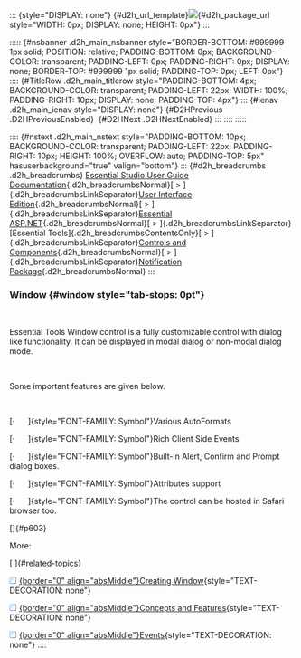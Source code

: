 ::: {style="DISPLAY: none"}
[](ms-xhelp:///?Id=d2h_url_template){#d2h_url_template}![](!package_url!){#d2h_package_url style="WIDTH: 0px; DISPLAY: none; HEIGHT: 0px"}
:::

::::: {#nsbanner .d2h_main_nsbanner style="BORDER-BOTTOM: #999999 1px solid; POSITION: relative; PADDING-BOTTOM: 0px; BACKGROUND-COLOR: transparent; PADDING-LEFT: 0px; PADDING-RIGHT: 0px; DISPLAY: none; BORDER-TOP: #999999 1px solid; PADDING-TOP: 0px; LEFT: 0px"}
:::: {#TitleRow .d2h_main_titlerow style="PADDING-BOTTOM: 4px; BACKGROUND-COLOR: transparent; PADDING-LEFT: 22px; WIDTH: 100%; PADDING-RIGHT: 10px; DISPLAY: none; PADDING-TOP: 4px"}
::: {#ienav .d2h_main_ienav style="DISPLAY: none"}
[](ms-xhelp:///?Id=d0a4eb1c-d717-4700-a98f-3f9f4f37a4fb){#D2HPrevious .D2HPreviousEnabled}  [](ms-xhelp:///?Id=67553c68-bf4a-4f0c-bf31-7654b26f9c45){#D2HNext .D2HNextEnabled}
:::
::::
:::::

:::: {#nstext .d2h_main_nstext style="PADDING-BOTTOM: 10px; BACKGROUND-COLOR: transparent; PADDING-LEFT: 22px; PADDING-RIGHT: 10px; HEIGHT: 100%; OVERFLOW: auto; PADDING-TOP: 5px" hasuserbackground="true" valign="bottom"}
::: {#d2h_breadcrumbs .d2h_breadcrumbs}
[Essential Studio User Guide Documentation](ms-xhelp:///?Id=12457748-09e3-4d74-a240-8e049cedf030){.d2h_breadcrumbsNormal}[ \> ]{.d2h_breadcrumbsLinkSeparator}[User Interface Edition](ms-xhelp:///?Id=c29296b7-531c-413b-a0ec-488ca1f7f669){.d2h_breadcrumbsNormal}[ \> ]{.d2h_breadcrumbsLinkSeparator}[Essential ASP.NET](ms-xhelp:///?Id=25c35330-c127-4dad-9a92-ed79dc7261a6){.d2h_breadcrumbsNormal}[ \> ]{.d2h_breadcrumbsLinkSeparator}[Essential Tools]{.d2h_breadcrumbsContentsOnly}[ \> ]{.d2h_breadcrumbsLinkSeparator}[Controls and Components](ms-xhelp:///?Id=99dc3762-3a6c-4306-b62b-5aa347ed3105){.d2h_breadcrumbsNormal}[ \> ]{.d2h_breadcrumbsLinkSeparator}[Notification Package](ms-xhelp:///?Id=29371862-8248-4f92-80cc-129b797d975c){.d2h_breadcrumbsNormal}
:::

### Window {#window style="tab-stops: 0pt"}

 

Essential Tools Window control is a fully customizable control with dialog like functionality. It can be displayed in modal dialog or non-modal dialog mode.

 

Some important features are given below.

 

[·      ]{style="FONT-FAMILY: Symbol"}Various AutoFormats

[·      ]{style="FONT-FAMILY: Symbol"}Rich Client Side Events

[·      ]{style="FONT-FAMILY: Symbol"}Built-in Alert, Confirm and Prompt dialog boxes.

[·      ]{style="FONT-FAMILY: Symbol"}Attributes support

[·      ]{style="FONT-FAMILY: Symbol"}The control can be hosted in Safari browser too.

[]{#p603} 

More:

[ ]{#related-topics}

[![](button.gif){border="0" align="absMiddle"}Creating Window](ms-xhelp:///?Id=0b0a630c-cea1-4c2e-b28b-504364389410){style="TEXT-DECORATION: none"}

[![](button.gif){border="0" align="absMiddle"}Concepts and Features](ms-xhelp:///?Id=cc810979-7e5c-476e-8e8b-c33c83ca9b96){style="TEXT-DECORATION: none"}

[![](button.gif){border="0" align="absMiddle"}Events](ms-xhelp:///?Id=5f86766f-3eb4-446f-b104-6d3594565291){style="TEXT-DECORATION: none"}
::::

